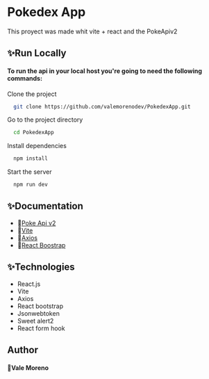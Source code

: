 # Pokedex App

This proyect was made whit vite + react and the PokeApiv2 

## ✨Run Locally

#### To run the api in your local host you're going to need the following commands:

Clone the project

```bash
  git clone https://github.com/valemorenodev/PokedexApp.git
```

Go to the project directory

```bash
  cd PokedexApp
```

Install dependencies

```bash
  npm install
```
Start the server

```bash
  npm run dev
```


## ✨Documentation

 - 🔮[Poke Api v2](https://pokeapi.co/docs/v2)
 - 🔮[Vite](https://vitejs.dev/)
 - 🔮[Axios](https://axios-http.com/docs/intro)
 - 🔮[React Boostrap](https://react-bootstrap.github.io/)

## ✨Technologies

- React.js
- Vite
- Axios
- React bootstrap
- Jsonwebtoken
- Sweet alert2
- React form hook

## Author

#### 💫Vale Moreno
